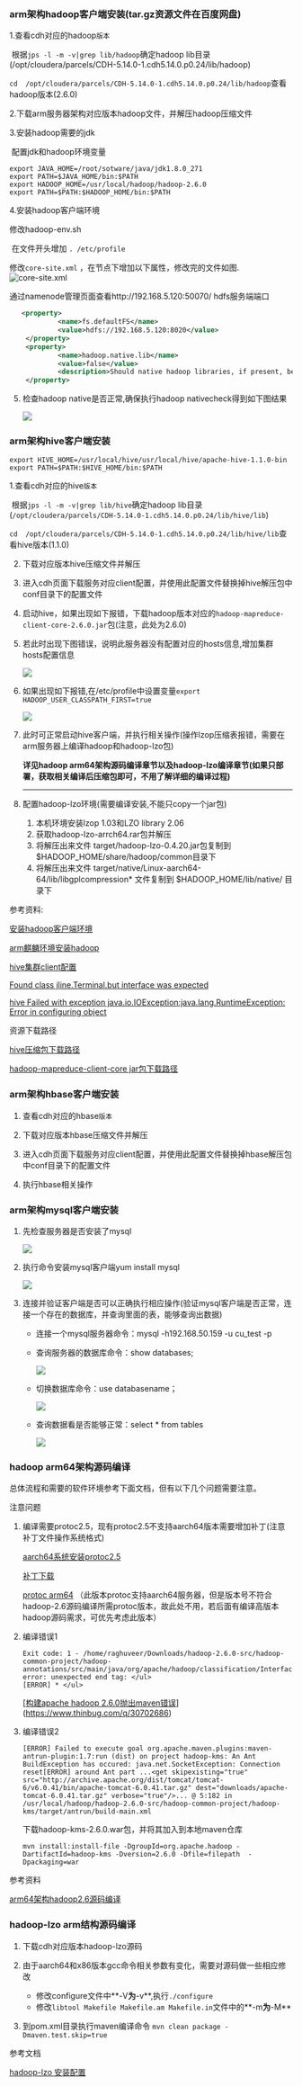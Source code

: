 ### arm架构hadoop客户端安装(tar.gz资源文件在百度网盘)

1.查看cdh对应的hadoop`版本`

​		根据`jps -l -m -v|grep lib/hadoop`确定hadoop lib目录(/opt/cloudera/parcels/CDH-5.14.0-1.cdh5.14.0.p0.24/lib/hadoop)

​		`cd  /opt/cloudera/parcels/CDH-5.14.0-1.cdh5.14.0.p0.24/lib/hadoop`查看hadoop版本(2.6.0)

2.下载arm服务器架构对应版本hadoop文件，并解压hadoop压缩文件

3.安装hadoop需要的jdk

​		配置jdk和hadoop环境变量

```shell
export JAVA_HOME=/root/sotware/java/jdk1.8.0_271
export PATH=$JAVA_HOME/bin:$PATH
export HADOOP_HOME=/usr/local/hadoop/hadoop-2.6.0
export PATH=$PATH:$HADOOP_HOME/bin:$PATH
```

4.安装hadoop客户端环境

修改hadoop-env.sh		

​	  在文件开头增加 `. /etc/profile` 	

修改`core-site.xml` ，在<configuration>节点下增加以下属性，修改完的文件如图.![core-site.xml](./core-site.png)

通过namenode管理页面查看http://192.168.5.120:50070/ hdfs服务端端口

```xml
   <property>
            <name>fs.defaultFS</name>
            <value>hdfs://192.168.5.120:8020</value>
    </property>
    <property>
            <name>hadoop.native.lib</name>
            <value>false</value>
            <description>Should native hadoop libraries, if present, be used.			             </description>
    </property>
```

5. 检查hadoop native是否正常,确保执行hadoop nativecheck得到如下图结果

   ![](./hadoop_native_check.png)



### arm架构hive客户端安装



```shell
export HIVE_HOME=/usr/local/hive/usr/local/hive/apache-hive-1.1.0-bin
export PATH=$PATH:$HIVE_HOME/bin:$PATH
```



1.查看cdh对应的hive`版本`

​		根据`jps -l -m -v|grep lib/hive`确定hadoop lib目录(`/opt/cloudera/parcels/CDH-5.14.0-1.cdh5.14.0.p0.24/lib/hive/lib`)

​		`cd  /opt/cloudera/parcels/CDH-5.14.0-1.cdh5.14.0.p0.24/lib/hive/lib`查看hive版本(1.1.0)

2. 下载对应版本hive压缩文件并解压

3. 进入cdh页面下载服务对应client配置，并使用此配置文件替换掉hive解压包中conf目录下的配置文件

4. 启动hive，如果出现如下报错，下载hadoop版本对应的`hadoop-mapreduce-client-core-2.6.0.jar`包(注意，此处为2.6.0)

5. 若此时出现下图错误，说明此服务器没有配置对应的hosts信息,增加集群hosts配置信息

   ![](./img/hive/hive-client-error2.png)

6. 如果出现如下报错,在/etc/profile中设置变量`export HADOOP_USER_CLASSPATH_FIRST=true`

   ![](./img/hive/hive-client-eroor3.png)

7. 此时可正常启动hive客户端，并执行相关操作(操作lzop压缩表报错，需要在arm服务器上编译hadoop和hadoop-lzo包)

   **详见hadoop arm64架构源码编译章节以及hadoop-lzo编译章节(如果只部署，获取相关编译后压缩包即可，不用了解详细的编译过程)**

   ****

8. 配置hadoop-lzo环境(需要编译安装,不能只copy一个jar包)

   1. 本机环境安装lzop 1.03和LZO library 2.06
   2. 获取hadoop-lzo-arrch64.rar包并解压
   3. 将解压出来文件 target/hadoop-lzo-0.4.20.jar包复制到$HADOOP_HOME/share/hadoop/common目录下
   4. 将解压出来文件 target/native/Linux-aarch64-64/lib/libgplcompression* 文件复制到 $HADOOP_HOME/lib/native/ 目录下 

   

参考资料:

[安装hadoop客户端环境](https://www.cnblogs.com/zhangyinhua/p/7678704.html#_label0)

[arm麒麟环境安装hadoop](http://blog.itpub.net/69985104/viewspace-2760923/)

[hive集群client配置](https://www.jwldata.com/archives/117.html)

[Found class jline.Terminal.but interface was expected](https://stackoverflow.com/questions/28997441/hive-startup-error-terminal-initialization-failed-falling-back-to-unsupporte)

[hive Failed with exception java.io.IOException:java.lang.RuntimeException: Error in configuring object](https://community.cloudera.com/t5/Support-Questions/Hive-Queries-are-not-executing-Showing-Exceptions-in-CLI/td-p/28426)





资源下载路径

[hive压缩包下载路径](https://www.jwldata.com/archives/117.html)

[hadoop-mapreduce-client-core jar包下载路径](https://mvnrepository.com/artifact/org.apache.hadoop/hadoop-mapreduce-client-core/2.6.0)



### arm架构hbase客户端安装

1. 查看cdh对应的hbase`版本`

2. 下载对应版本hbase压缩文件并解压
3. 进入cdh页面下载服务对应client配置，并使用此配置文件替换掉hbase解压包中conf目录下的配置文件
4. 执行hbase相关操作



### arm架构mysql客户端安装

1. 先检查服务器是否安装了mysql    

   ![](./img/mysql/mysql_client_1.png)

2. 执行命令安装mysql客户端yum install mysql

   ![](./img/mysql/mysql_client_2.png)

3. 连接并验证客户端是否可以正确执行相应操作(验证mysql客户端是否正常，连接一个存在的数据库，并查询里面的表，能够查询出数据)

   - 连接一个mysql服务器命令：mysql -h192.168.50.159 -u cu_test -p

   - 查询服务器的数据库命令：show databases; 

     ![](./img/mysql/mysql_client_3.png)

   - 切换数据库命令：use databasename；

     ![](./img/mysql/mysql_client_4.png)

   - 查询数据看是否能够正常：select * from tables

     ![](./img/mysql/mysql_client_5.png)

   



### hadoop arm64架构源码编译

总体流程和需要的软件环境参考下面文档，但有以下几个问题需要注意。



注意问题

1. 编译需要protoc2.5，现有protoc2.5不支持aarch64版本需要增加补丁(注意补丁文件操作系统格式)

   [aarch64系统安装protoc2.5](https://gist.github.com/liusheng/64aee1b27de037f8b9ccf1873b82c413)

   [补丁下载]( https://gist.githubusercontent.com/liusheng/64aee1b27de037f8b9ccf1873b82c413/raw/118c2fce733a9a62a03281753572a45b6efb8639/protobuf-2.5.0-arm64.patch )

   [protoc arm64](https://github.com/protocolbuffers/protobuf/releases/tag/v3.17.3) （此版本protoc支持aarch64服务器，但是版本号不符合hadoop-2.6源码编译所需protoc版本，故此处不用，若后面有编译高版本hadoop源码需求，可优先考虑此版本）

2. 编译错误1

   ```
   Exit code: 1 - /home/raghuveer/Downloads/hadoop-2.6.0-src/hadoop-common-project/hadoop-annotations/src/main/java/org/apache/hadoop/classification/InterfaceStability.java:27: error: unexpected end tag: </ul>
   [ERROR] * </ul>
   ```

   [[构建apache hadoop 2.6.0抛出maven错误](https://www.thinbug.com/q/30702686)](https://www.thinbug.com/q/30702686)

3. 编译错误2

   ```
   [ERROR] Failed to execute goal org.apache.maven.plugins:maven-antrun-plugin:1.7:run (dist) on project hadoop-kms: An Ant BuildException has occured: java.net.SocketException: Connection reset[ERROR] around Ant part ...<get skipexisting="true" src="http://archive.apache.org/dist/tomcat/tomcat-6/v6.0.41/bin/apache-tomcat-6.0.41.tar.gz" dest="downloads/apache-tomcat-6.0.41.tar.gz" verbose="true"/>... @ 5:182 in /usr/local/hadoop/hadoop-2.6.0-src/hadoop-common-project/hadoop-kms/target/antrun/build-main.xml
   ```

   下载hadoop-kms-2.6.0.war包，并将其加入到本地maven仓库

   `mvn install:install-file -DgroupId=org.apache.hadoop -DartifactId=hadoop-kms -Dversion=2.6.0 -Dfile=filepath  -Dpackaging=war`

参考资料

[arm64架构hadoop2.6源码编译](https://www.cnblogs.com/zlslch/p/5869738.html)



### hadoop-lzo arm结构源码编译

1. 下载cdh对应版本hadoop-lzo源码

2. 由于aarch64和x86版本gcc命令相关参数有变化，需要对源码做一些相应修改
   - 修改configure文件中**-V**为**-v**,执行`./configure`
   - 修改`libtool Makefile Makefile.am Makefile.in`文件中的**-m**为**-M**

3. 到pom.xml目录执行maven编译命令 `mvn clean package -Dmaven.test.skip=true` 


参考文档

[ hadoop-lzo 安装配置 ](https://www.geek-share.com/detail/2806017133.html)

